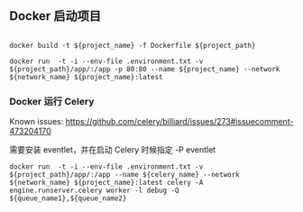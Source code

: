 ## Docker 启动项目

```shell script

docker build -t ${project_name} -f Dockerfile ${project_path}

docker run  -t -i --env-file .environment.txt -v ${project_path}/app/:/app -p 80:80 --name ${project_name} --network ${network_name} ${project_name}:latest

```
### Docker 运行 Celery

Known issues: https://github.com/celery/billiard/issues/273#issuecomment-473204170

需要安装 eventlet，并在启动 Celery 时候指定 -P eventlet
```shell script
docker run  -t -i --env-file .environment.txt -v ${project_path}/app/:/app --name ${celery_name} --network ${network_name} ${project_name}:latest celery -A engine.runserver.celery worker -l debug -Q ${queue_name1},${queue_name2}
```
